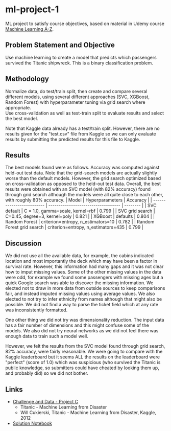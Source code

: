 # ml-project-1
ML project to satisfy course objectives, based on material in 
Udemy course [Machine Learning A-Z](https://www.superdatascience.com/pages/machine-learning).

## Problem Statement and Objective
Use machine learning to create a model that predicts which passengers survived the Titanic shipwreck.
This is a binary classification problem.   

## Methodology
Normalize data, do test/train split, then create and compare several different models,
using several different approaches (SVC, XGBoost, Random Forest) with hyperparameter tuning via grid search where appropriate.  
Use cross-validation as well as
test-train split to evaluate results and select the best model.

Note that Kaggle data already has a test/train split.   However, there are no results given for the "test.csv" file
from Kaggle so we can only evaluate results by submitting the predicted results for this file to Kaggle.

## Results
The best models found were as follows.  Accuracy was computed against held-out test data.
Note that the grid-search models are actually slightly worse than the default models.
However, the grid search optimized based on cross-validation as opposed to the held-out test data.
Overall, the best results were obtained with an SVC model (with 82% accuracy) found through grid search
although the models were all quite close to each other, with roughly 80% accuracy.
| Model                     | Hyperparameters                     | Accuracy | 
| ------------------------- | ----------------------------------- | -------- |
| SVC default               | C = 1.0, gamma=scale, kernel=rbf    | 0.799    |
| SVC grid search           | C=0.45, degree=3, kernel=poly       | 0.821    |
| XGBoost                   | defaults                            | 0.804    |
| Random Forest             | criterion=entropy, n_estimators=10  | 0.782    |
| Random Forest grid search | criterion=entropy, n_estimators=435 | 0.799    |

## Discussion 
We did not use all the available data, for example, the cabins indicated location and most 
importantly the deck which may have been a factor in survival rate.  However, this information had
many gaps and it was not clear how to imput missing values.  Some of the other missing 
values in the data were odd, for example we found some passengers with missing ages but a 
quick Google search was able to discover the missing information.  We elected not to draw in more
data from outside sources to keep comparisons fair, and instead imputed missing values using average
values.  We also elected to not try to infer
ethnicity from names although that might also be possible.   We did not find a way to parse
the ticket field which at any rate was inconsistently formatted.

One other thing we did not try was dimensionality reduction.  The input data has a fair number of
dimensions and this might confuse some of the models.   We also did not try neural networks as we
did not feel there was enough data to train such a model well.

However, we felt the results from the SVC model found through grid search, 82% accuracy, were
fairly reasonable.  We were going to compare with the Kaggle leaderboard but it seems ALL the results on the 
leaderboard were "perfect" (score of 1.0) which was suspicious (who survived the Titanic is public 
knowledge, so submitters could have cheated by looking them up, and probably did) so we did not bother.

## Links
* [Challenge and Data - Project C](https://www.kaggle.com/competitions/titanic)
   - Titanic - Machine Learning from Disaster
   - Will Cukierski, Titanic - Machine Learning from Disaster, Kaggle, 2012
* [Solution Notebook](solution.ipynb)
